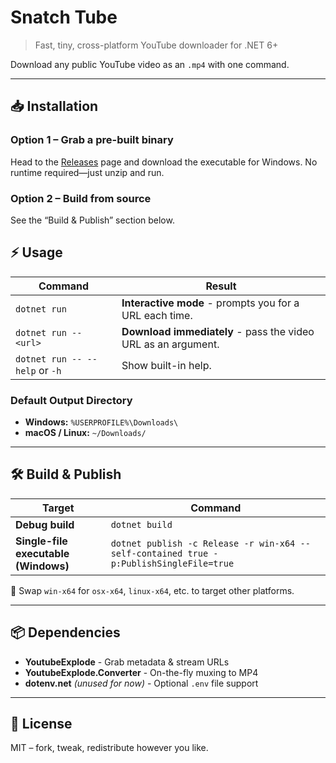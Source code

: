 # Snatch Tube  
> Fast, tiny, cross-platform YouTube downloader for .NET 6+

Download any public YouTube video as an `.mp4` with one command.

---

## 📥 Installation

### Option 1 – Grab a pre-built binary
Head to the [Releases](https://github.com/ArtemIyX/SnatchTube/releases) page and download the executable for Windows.
No runtime required—just unzip and run.

### Option 2 – Build from source
See the “Build & Publish” section below.

## ⚡ Usage

| Command | Result |
|---------|--------|
| `dotnet run` | **Interactive mode** - prompts you for a URL each time. |
| `dotnet run -- <url>` | **Download immediately** - pass the video URL as an argument. |
| `dotnet run -- --help` or `-h` | Show built-in help. |

### Default Output Directory
- **Windows:** `%USERPROFILE%\Downloads\`
- **macOS / Linux:** `~/Downloads/`

---

## 🛠️ Build & Publish

| Target | Command |
|--------|---------|
| **Debug build** | `dotnet build` |
| **Single-file executable (Windows)** | `dotnet publish -c Release -r win-x64 --self-contained true -p:PublishSingleFile=true` |

🔄 Swap `win-x64` for `osx-x64`, `linux-x64`, etc. to target other platforms.

---

## 📦 Dependencies

- **YoutubeExplode** - Grab metadata & stream URLs  
- **YoutubeExplode.Converter** - On-the-fly muxing to MP4  
- **dotenv.net** *(unused for now)* - Optional `.env` file support

---

## 📄 License

MIT – fork, tweak, redistribute however you like.
